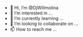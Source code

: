 - 👋 Hi, I’m @DjWillmolina
- 👀 I’m interested in ...
- 🌱 I’m currently learning ...
- 💞️ I’m looking to collaborate on ...
- 📫 How to reach me ...

<!---
DjWillmolina/DjWillmolina is a ✨ special ✨ repository because its `README.md` (this file) appears on your GitHub profile.
You can click the Preview link to take a look at your changes.
--->
